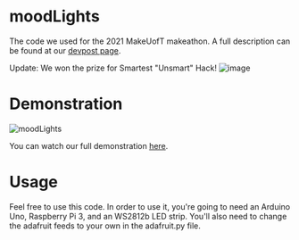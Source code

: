 # moodLights
The code we used for the 2021 MakeUofT makeathon. A full description can be found at our [devpost page](https://devpost.com/software/mood-lights).

Update: We won the prize for Smartest "Unsmart" Hack!
![image](https://user-images.githubusercontent.com/15898988/109407311-dd77f100-794d-11eb-93db-0c88abfe31d4.png)

# Demonstration
![moodLights](https://github.com/MrBoogle/moodLights/blob/main/moodLights.gif)

You can watch our full demonstration [here](https://youtu.be/MuVjlvfe61I).
# Usage
Feel free to use this code. In order to use it, you're going to need an Arduino Uno, Raspberry Pi 3, and an WS2812b LED strip. You'll also need to change the adafruit feeds to your own in the adafruit.py file.
